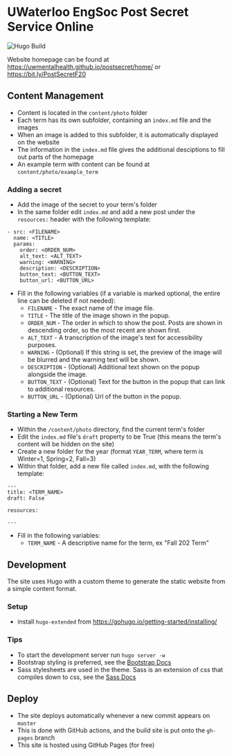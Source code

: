 # UWaterloo EngSoc Post Secret Service Online

![Hugo Build](https://github.com/uwmentalhealth/postsecret/workflows/Hugo%20Build/badge.svg?branch=master&event=push)

Website homepage can be found at https://uwmentalhealth.github.io/postsecret/home/ or https://bit.ly/PostSecretF20

## Content Management
- Content is located in the `content/photo` folder
- Each term has its own subfolder, containing an `index.md` file and the images
- When an image is added to this subfolder, it is automatically displayed on the website
- The information in the `index.md` file gives the additional desciptions to fill out parts of the homepage
- An example term with content can be found at `content/photo/example_term`

### Adding a secret
- Add the image of the secret to your term's folder
- In the same folder edit `index.md` and add a new post under the `resources:` header with the following template:
```
- src: <FILENAME>
  name: <TITLE>
  params:
    order: <ORDER_NUM>
    alt_text: <ALT_TEXT>
    warning: <WARNING>
    description: <DESCRIPTION>
    button_text: <BUTTON_TEXT>
    button_url: <BUTTON_URL>
```
- Fill in the following variables (if a variable is marked optional, the entire line can be deleted if not needed):
  - `FILENAME` - The exact name of the image file.
  - `TITLE` - The title of the image shown in the popup.
  - `ORDER_NUM` - The order in which to show the post. Posts are shown in descending order, so the most recent are shown first.
  - `ALT_TEXT` - A transcription of the image's text for accessibility purposes.
  - `WARNING` - (Optional) If this string is set, the preview of the image will be blurred and the warning text will be shown.
  - `DESCRIPTION` - (Optional) Additional text shown on the popup alongside the image.
  - `BUTTON_TEXT` - (Optional) Text for the button in the popup that can link to additional resources.
  - `BUTTON_URL` - (Optional) Url of the button in the popup.

### Starting a New Term
- Within the `/content/photo` directory, find the current term's folder
- Edit the `index.md` file's `draft` property to be True (this means the term's content will be hidden on the site)
- Create a new folder for the year (format `YEAR_TERM`, where term is Winter=1, Spring=2, Fall=3)
- Within that folder, add a new file called `index.md`, with the following template:
```
---
title: <TERM_NAME>
draft: False

resources:

---
```
- Fill in the following variables:
  - `TERM_NAME` - A descriptive name for the term, ex "Fall 202 Term"


## Development
The site uses Hugo with a custom theme to generate the static website from a simple content format.

### Setup
- install `hugo-extended` from https://gohugo.io/getting-started/installing/

### Tips
- To start the development server run `hugo server -w`
- Bootstrap styling is preferred, see the [Bootstrap Docs](https://getbootstrap.com/docs/4.0/getting-started/introduction/)
- Sass stylesheets are used in the theme. Sass is an extension of css that compiles down to css, see the [Sass Docs](https://sass-lang.com/documentation)

## Deploy
- The site deploys automatically whenever a new commit appears on `master`
- This is done with GitHub actions, and the build site is put onto the `gh-pages` branch
- This site is hosted using GitHub Pages (for free)
